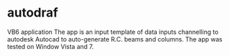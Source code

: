 # autodraf
VB6 application 
The app is an input template of data inputs channelling to autodesk Autocad to auto-generate 
R.C. beams and columns. The app was tested on Window Vista and 7.
